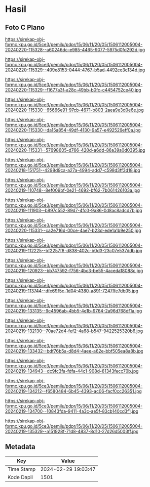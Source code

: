 # Hasil

## Foto C Plano

https://sirekap-obj-formc.kpu.go.id/5ce3/pemilu/pdpr/15/06/11/20/05/1506112005004-20240220-115328--a60246dc-e985-4465-9077-5975d0fd292d.jpg

https://sirekap-obj-formc.kpu.go.id/5ce3/pemilu/pdpr/15/06/11/20/05/1506112005004-20240220-115329--409e8153-0444-4767-b5ad-4492ce3c134d.jpg

https://sirekap-obj-formc.kpu.go.id/5ce3/pemilu/pdpr/15/06/11/20/05/1506112005004-20240220-115329--f1677a3f-a28c-49bb-b0fc-c4454752ce40.jpg

https://sirekap-obj-formc.kpu.go.id/5ce3/pemilu/pdpr/15/06/11/20/05/1506112005004-20240220-115330--65666e91-97cb-4671-b803-2aea9e3d0e6e.jpg

https://sirekap-obj-formc.kpu.go.id/5ce3/pemilu/pdpr/15/06/11/20/05/1506112005004-20240220-115330--da15a854-49df-4130-9a57-e492526eff0a.jpg

https://sirekap-obj-formc.kpu.go.id/5ce3/pemilu/pdpr/15/06/11/20/05/1506112005004-20240220-115331--57698605-d766-420d-a6dd-86a39a0d0395.jpg

https://sirekap-obj-formc.kpu.go.id/5ce3/pemilu/pdpr/15/06/11/20/05/1506112005004-20240218-151751--4298d9ca-a27a-4994-add7-c598d3ff3d18.jpg

https://sirekap-obj-formc.kpu.go.id/5ce3/pemilu/pdpr/15/06/11/20/05/1506112005004-20240219-110748--8ef009bf-0e21-4692-bf62-7b061426103a.jpg

https://sirekap-obj-formc.kpu.go.id/5ce3/pemilu/pdpr/15/06/11/20/05/1506112005004-20240219-111903--b897c552-89d7-4fc0-9a86-0d8ac8adcd7b.jpg

https://sirekap-obj-formc.kpu.go.id/5ce3/pemilu/pdpr/15/06/11/20/05/1506112005004-20240220-115331--ca2e716d-00ce-4ae7-b23d-ede1a1b9e250.jpg

https://sirekap-obj-formc.kpu.go.id/5ce3/pemilu/pdpr/15/06/11/20/05/1506112005004-20240219-112225--bf2257f8-d838-402c-b0d3-23c07e537ddb.jpg

https://sirekap-obj-formc.kpu.go.id/5ce3/pemilu/pdpr/15/06/11/20/05/1506112005004-20240219-120923--bb747592-f756-4bc3-be55-4aceda18088c.jpg

https://sirekap-obj-formc.kpu.go.id/5ce3/pemilu/pdpr/15/06/11/20/05/1506112005004-20240219-113744--dfc69f5c-1d04-4380-a891-7247ffe7db05.jpg

https://sirekap-obj-formc.kpu.go.id/5ce3/pemilu/pdpr/15/06/11/20/05/1506112005004-20240219-133135--9c4596ab-4bb5-4e1b-9764-2a96d768df1a.jpg

https://sirekap-obj-formc.kpu.go.id/5ce3/pemilu/pdpr/15/06/11/20/05/1506112005004-20240219-132130--70ae72d4-fef2-4a68-b547-9422525320b6.jpg

https://sirekap-obj-formc.kpu.go.id/5ce3/pemilu/pdpr/15/06/11/20/05/1506112005004-20240219-133432--bdf76b5a-d8d4-4aee-a62e-bbf505ea8a8b.jpg

https://sirekap-obj-formc.kpu.go.id/5ce3/pemilu/pdpr/15/06/11/20/05/1506112005004-20240219-134943--dc9fc3fa-fdfa-44c1-908d-61343fecc70b.jpg

https://sirekap-obj-formc.kpu.go.id/5ce3/pemilu/pdpr/15/06/11/20/05/1506112005004-20240219-134212--f6580484-6b45-4393-ac06-facf0cc26351.jpg

https://sirekap-obj-formc.kpu.go.id/5ce3/pemilu/pdpr/15/06/11/20/05/1506112005004-20240219-134700--10843fda-9411-4a3c-ae5f-83cb140cd3f1.jpg

https://sirekap-obj-formc.kpu.go.id/5ce3/pemilu/pdpr/15/06/11/20/05/1506112005004-20240219-135329--a151928f-71d8-4837-8d10-27d26d5003ff.jpg


## Metadata

| Key        | Value               |
| ---------- | ------------------- |
| Time Stamp | 2024-02-29 19:03:47 |
| Kode Dapil | 1501                |



